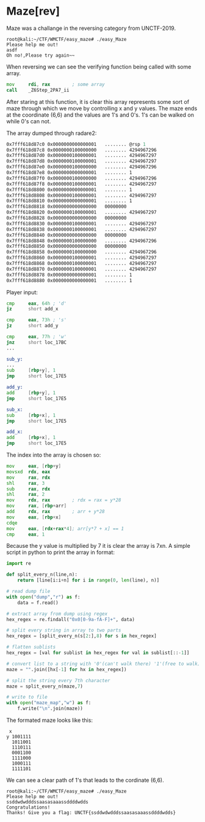 # Maze[rev]
Maze was a challange in the reversing category from UNCTF-2019.
```console
root@kali:~/CTF/WMCTF/easy_maze# ./easy_Maze 
Please help me out!
asdf
Oh no!,Please try again~~
```
When reversing we can see the verifying function being called with some array.
```asm
mov     rdi, rax        ; some array
call    _Z6Step_2PA7_ii
```
After staring at this function, it is clear this array represents 
some sort of maze through which we move by controlling x and y values.
The maze ends at the coordinate (6,6) and the values are 1's and 0's.
1's can be walked on while 0's can not.
                      
The array dumped through radare2:               
```asm
0x7fff618d87c0 0x0000000000000001   ........ @rsp 1
0x7fff618d87c8 0x0000000100000000   ........ 4294967296
0x7fff618d87d0 0x0000000100000001   ........ 4294967297
0x7fff618d87d8 0x0000000100000001   ........ 4294967297
0x7fff618d87e0 0x0000000100000000   ........ 4294967296
0x7fff618d87e8 0x0000000000000001   ........ 1
0x7fff618d87f0 0x0000000100000000   ........ 4294967296
0x7fff618d87f8 0x0000000100000001   ........ 4294967297
0x7fff618d8800 0x0000000000000001   ........ 1
0x7fff618d8808 0x0000000100000001   ........ 4294967297
0x7fff618d8810 0x0000000000000001   ........ 1
0x7fff618d8818 0x0000000000000000   00000000 
0x7fff618d8820 0x0000000100000001   ........ 4294967297
0x7fff618d8828 0x0000000000000000   00000000 
0x7fff618d8830 0x0000000100000001   ........ 4294967297
0x7fff618d8838 0x0000000100000001   ........ 4294967297
0x7fff618d8840 0x0000000000000000   00000000 
0x7fff618d8848 0x0000000100000000   ........ 4294967296
0x7fff618d8850 0x0000000000000000   00000000 
0x7fff618d8858 0x0000000100000000   ........ 4294967296
0x7fff618d8860 0x0000000100000001   ........ 4294967297
0x7fff618d8868 0x0000000100000001   ........ 4294967297
0x7fff618d8870 0x0000000100000001   ........ 4294967297
0x7fff618d8878 0x0000000000000001   ........ 1
0x7fff618d8880 0x0000000000000001   ........ 1
```
Player input:           
```asm
cmp     eax, 64h ; 'd'
jz      short add_x

cmp     eax, 73h ; 's'
jz      short add_y

cmp     eax, 77h ; 'w'
jnz     short loc_17BC
...

sub_y: 
...
sub     [rbp+y], 1
jmp     short loc_17E5

add_y:                               
add     [rbp+y], 1
jmp     short loc_17E5

sub_x:                              
sub     [rbp+x], 1
jmp     short loc_17E5

add_x:                             
add     [rbp+x], 1
jmp     short loc_17E5
```
The index into the array is chosen so:
```asm
mov     eax, [rbp+y]
movsxd  rdx, eax
mov     rax, rdx
shl     rax, 3
sub     rax, rdx
shl     rax, 2
mov     rdx, rax        ; rdx = rax = y*28
mov     rax, [rbp+arr]
add     rdx, rax        ; arr + y*28
mov     eax, [rbp+x]
cdqe
mov     eax, [rdx+rax*4]; arr[y*7 + x] == 1
cmp     eax, 1
```
Because the y value is multiplied by 7 it is clear the array is 7xn.
A simple script in python to print the array in format:
```python
import re

def split_every_n(line,n):
    return [line[i:i+n] for i in range(0, len(line), n)]

# read dump file
with open("dump","r") as f:
    data = f.read()

# extract array from dump using regex
hex_regex = re.findall("0x0[0-9a-fA-F]+", data)

# split every string in array to two parts
hex_regex = [split_every_n(s[2:],8) for s in hex_regex]

# flatten sublists
hex_regex = [val for sublist in hex_regex for val in sublist[::-1]]

# convert list to a string with '0'(can't walk there) '1'(free to walk)
maze = "".join([hx[-1] for hx in hex_regex])

# split the string every 7th character
maze = split_every_n(maze,7)

# write to file
with open("maze_map","w") as f:
    f.write("\n".join(maze))
```

The formated maze looks like this:
```
 x
y 1001111
  1011001
  1110111
  0001100
  1111000
  1000111
  1111101
```

We can see a clear path of 1's that leads to the cordinate (6,6).
```console
root@kali:~/CTF/WMCTF/easy_maze# ./easy_Maze 
Please help me out!
ssddwdwdddssaasasaaassddddwdds
Congratulations!
Thanks! Give you a flag: UNCTF{ssddwdwdddssaasasaaassddddwdds}
```
